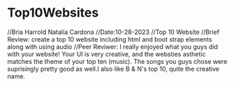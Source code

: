 # Top10Websites
//Bria Harrold Natalia Cardona
//Date:10-28-2023
//Top 10 Website
//Brief Review: create a top 10 website including html and boot strap elements along with using audio
//Peer Reviwer: I really enjoyed what you guys did with your website! Your UI is very creative, and the websties asthetic matches the theme of your top ten (music). The songs you guys chose were suprisingly pretty good as well.I also like B & N's top 10, quite the creative name.


